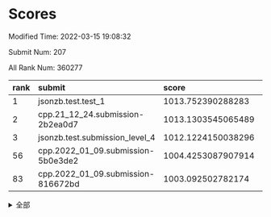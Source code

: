 # Scores

Modified Time: 2022-03-15 19:08:32

Submit Num: 207

All Rank Num: 360277

| rank |               submit               |       score        |       sigma        | pk_num |
| :--- | :--------------------------------- | :----------------- | :----------------- | :----- |
| 1    | jsonzb.test.test_1                 | 1013.752390288283  | 0.8153637130888033 | 6963   |
| 2    | cpp.21_12_24.submission-2b2ea0d7   | 1013.1303545065489 | 0.8163382463761458 | 6961   |
| 3    | jsonzb.test.submission_level_4     | 1012.1224150038296 | 0.789716180489731  | 6959   |
| 56   | cpp.2022_01_09.submission-5b0e3de2 | 1004.4253087907914 | 0.7210493002638471 | 6963   |
| 83   | cpp.2022_01_09.submission-816672bd | 1003.092502782174  | 0.7057570806683104 | 6962   |


<details>
<summary>全部</summary>

| rank |                 submit                 |       score        |       sigma        | pk_num |
| :--- | :------------------------------------- | :----------------- | :----------------- | :----- |
| 1    | jsonzb.test.test_1                     | 1013.752390288283  | 0.8153637130888033 | 6963   |
| 2    | cpp.21_12_24.submission-2b2ea0d7       | 1013.1303545065489 | 0.8163382463761458 | 6961   |
| 3    | jsonzb.test.submission_level_4         | 1012.1224150038296 | 0.789716180489731  | 6959   |
| 4    | gobigger.level_3.submission_level_3_39 | 1012.0234692507718 | 0.785598169698852  | 6959   |
| 5    | gobigger.level_3.submission_level_3_36 | 1011.6184241670176 | 0.7970719919742588 | 6961   |
| 6    | gobigger.level_3.submission_level_3_48 | 1011.4042679365847 | 0.7532718941262329 | 6966   |
| 7    | gobigger.level_3.submission_level_3_22 | 1011.1385041171312 | 0.7696846861107894 | 6964   |
| 8    | gobigger.level_3.submission_level_3_33 | 1010.9950656537397 | 0.7814737615804284 | 6967   |
| 9    | gobigger.level_3.submission_level_3_43 | 1010.9592636738654 | 0.785198966474432  | 6958   |
| 10   | gobigger.level_3.submission_level_3_3  | 1010.892372360424  | 0.7625178371677381 | 6964   |
| 11   | gobigger.level_3.submission_level_3_40 | 1010.8548256503258 | 0.7698916275372137 | 6963   |
| 12   | gobigger.level_3.submission_level_3_1  | 1010.8509064133463 | 0.7693528920635897 | 6961   |
| 13   | gobigger.level_3.submission_level_3_17 | 1010.8284876000708 | 0.7814683560383093 | 6963   |
| 14   | gobigger.level_3.submission_level_3_16 | 1010.8156005344413 | 0.7659968040083829 | 6964   |
| 15   | gobigger.level_3.submission_level_3_14 | 1010.7224304942695 | 0.7633963183775123 | 6961   |
| 16   | gobigger.level_3.submission_level_3_31 | 1010.66038683267   | 0.7729531629373957 | 6960   |
| 17   | gobigger.level_3.submission_level_3_18 | 1010.59987440997   | 0.7652204910135045 | 6967   |
| 18   | gobigger.level_3.submission_level_3_8  | 1010.5557823181795 | 0.760076458063301  | 6962   |
| 19   | gobigger.level_3.submission_level_3_42 | 1010.5351265338893 | 0.7688038865986316 | 6964   |
| 20   | gobigger.level_3.submission_level_3_38 | 1010.4633653264032 | 0.750289292999502  | 6960   |
| 21   | gobigger.level_3.submission_level_3_34 | 1010.4152147392277 | 0.7780094378483804 | 6961   |
| 22   | gobigger.level_3.submission_level_3_5  | 1010.3808055706984 | 0.7928739303365759 | 6960   |
| 23   | gobigger.level_3.submission_level_3_15 | 1010.3774867586415 | 0.7846529028443262 | 6961   |
| 24   | gobigger.level_3.submission_level_3_49 | 1010.3771042639864 | 0.7700845419551006 | 6964   |
| 25   | gobigger.level_3.submission_level_3_27 | 1010.232687980487  | 0.7713612854624435 | 6960   |
| 26   | gobigger.level_3.submission_level_3_20 | 1010.1540882029535 | 0.7506157169992146 | 6960   |
| 27   | gobigger.level_3.submission_level_3_29 | 1010.1473959562    | 0.7482063799424341 | 6959   |
| 28   | gobigger.level_3.submission_level_3_7  | 1010.085631088295  | 0.7545557994691263 | 6963   |
| 29   | gobigger.level_3.submission_level_3_11 | 1010.07102212782   | 0.746070145824609  | 6961   |
| 30   | gobigger.level_3.submission_level_3_12 | 1009.9963877008339 | 0.7544488783641773 | 6963   |
| 31   | gobigger.level_3.submission_level_3_23 | 1009.964197479462  | 0.7646093877712983 | 6965   |
| 32   | gobigger.level_3.submission_level_3_37 | 1009.9481245878289 | 0.7692802025330503 | 6963   |
| 33   | gobigger.level_3.submission_level_3_6  | 1009.9053366217646 | 0.7587147828886913 | 6960   |
| 34   | gobigger.level_3.submission_level_3_9  | 1009.9015402609039 | 0.7433157459861284 | 6961   |
| 35   | gobigger.level_3.submission_level_3_26 | 1009.870914309781  | 0.7851341987482784 | 6963   |
| 36   | gobigger.level_3.submission_level_3_47 | 1009.8589654554371 | 0.7562780661027331 | 6956   |
| 37   | gobigger.level_3.submission_level_3_24 | 1009.8138069478019 | 0.7552890643831469 | 6960   |
| 38   | gobigger.level_3.submission_level_3_19 | 1009.732918396847  | 0.7457457559838264 | 6962   |
| 39   | gobigger.level_3.submission_level_3_44 | 1009.6232669358762 | 0.7439918911334924 | 6960   |
| 40   | gobigger.level_3.submission_level_3_10 | 1009.6100163535984 | 0.7392201307252263 | 6960   |
| 41   | gobigger.level_3.submission_level_3_30 | 1009.5936038999298 | 0.7511500942223904 | 6969   |
| 42   | gobigger.level_3.submission_level_3_25 | 1009.5156883184758 | 0.7446176771884933 | 6959   |
| 43   | gobigger.level_3.submission_level_3_2  | 1009.514631453948  | 0.7445166029508267 | 6964   |
| 44   | gobigger.level_3.submission_level_3_4  | 1009.3918623465565 | 0.7530955006746949 | 6958   |
| 45   | gobigger.level_3.submission_level_3_13 | 1009.366834810677  | 0.7634774236333673 | 6968   |
| 46   | gobigger.level_3.submission_level_3_21 | 1009.2427733680967 | 0.7537545144840051 | 6958   |
| 47   | gobigger.level_3.submission_level_3_35 | 1009.2156368516895 | 0.7606313442338651 | 6966   |
| 48   | gobigger.level_3.submission_level_3_45 | 1009.1468645806137 | 0.7647800821677732 | 6960   |
| 49   | gobigger.level_3.submission_level_3_28 | 1009.1001572391451 | 0.7420285028205917 | 6960   |
| 50   | gobigger.level_3.submission_level_3_0  | 1009.089166726469  | 0.7527399509694607 | 6965   |
| 51   | gobigger.level_3.submission_level_3_46 | 1008.7837238542818 | 0.7658801925632548 | 6958   |
| 52   | gobigger.level_3.submission_level_3_41 | 1008.7604874501138 | 0.777740443288631  | 6965   |
| 53   | gobigger.level_3.submission_level_3_32 | 1008.2236785604198 | 0.7417023472497241 | 6959   |
| 54   | gobigger.level_1.submission_level_1_13 | 1005.0893765972115 | 0.7263776088958035 | 6957   |
| 55   | gobigger.level_1.submission_level_1_26 | 1004.5560088896768 | 0.7157961981068568 | 6960   |
| 56   | cpp.2022_01_09.submission-5b0e3de2     | 1004.4253087907914 | 0.7210493002638471 | 6963   |
| 57   | gobigger.level_1.submission_level_1_15 | 1004.1260563697311 | 0.7202944709462914 | 6961   |
| 58   | gobigger.level_1.submission_level_1_40 | 1004.1230547500311 | 0.7135050545424295 | 6959   |
| 59   | gobigger.level_1.submission_level_1_43 | 1003.9871153795387 | 0.7259710071238712 | 6967   |
| 60   | gobigger.level_1.submission_level_1_38 | 1003.8633745967104 | 0.7212567417621503 | 6962   |
| 61   | gobigger.level_1.submission_level_1_48 | 1003.8603609311623 | 0.7161983439743166 | 6962   |
| 62   | gobigger.level_1.submission_level_1_29 | 1003.8581688479679 | 0.7156656387300173 | 6959   |
| 63   | gobigger.level_1.submission_level_1_16 | 1003.7931276678725 | 0.7071987787388506 | 6965   |
| 64   | gobigger.level_1.submission_level_1_19 | 1003.7429814737865 | 0.7288089998832251 | 6956   |
| 65   | gobigger.level_1.submission_level_1_11 | 1003.7393692198464 | 0.7233229084878019 | 6958   |
| 66   | gobigger.level_1.submission_level_1_37 | 1003.6491523222359 | 0.7196930763134979 | 6959   |
| 67   | gobigger.level_1.submission_level_1_35 | 1003.6448948747521 | 0.7305255272450821 | 6962   |
| 68   | gobigger.level_1.submission_level_1_1  | 1003.5968404922467 | 0.7148837743776315 | 6959   |
| 69   | gobigger.level_1.submission_level_1_20 | 1003.5627056436739 | 0.7184369646848179 | 6965   |
| 70   | gobigger.level_1.submission_level_1_42 | 1003.5563700982724 | 0.7150013670117212 | 6960   |
| 71   | gobigger.level_1.submission_level_1_5  | 1003.5160585031258 | 0.7155570172355947 | 6964   |
| 72   | gobigger.level_1.submission_level_1_18 | 1003.508359685578  | 0.726698597313709  | 6964   |
| 73   | gobigger.level_1.submission_level_1_32 | 1003.4382983068606 | 0.7204582003193282 | 6964   |
| 74   | gobigger.level_1.submission_level_1_21 | 1003.4131392806336 | 0.7140287816590624 | 6961   |
| 75   | gobigger.level_1.submission_level_1_24 | 1003.3763266021311 | 0.7202335921399486 | 6960   |
| 76   | gobigger.level_1.submission_level_1_23 | 1003.347251682616  | 0.71689134114846   | 6962   |
| 77   | gobigger.level_1.submission_level_1_44 | 1003.3128287558757 | 0.7118236468166518 | 6960   |
| 78   | gobigger.level_1.submission_level_1_4  | 1003.2330093680177 | 0.7203674049169309 | 6960   |
| 79   | gobigger.level_1.submission_level_1_12 | 1003.2059289870848 | 0.7114710859447805 | 6958   |
| 80   | gobigger.level_1.submission_level_1_17 | 1003.2026144864296 | 0.7241956337145093 | 6964   |
| 81   | gobigger.level_1.submission_level_1_9  | 1003.1674285361714 | 0.7249530475691296 | 6964   |
| 82   | gobigger.level_1.submission_level_1_8  | 1003.1264349817181 | 0.7077097320131462 | 6961   |
| 83   | cpp.2022_01_09.submission-816672bd     | 1003.092502782174  | 0.7057570806683104 | 6962   |
| 84   | gobigger.level_1.submission_level_1_41 | 1003.0480505300357 | 0.7202650438403239 | 6960   |
| 85   | gobigger.level_1.submission_level_1_34 | 1003.023110291516  | 0.7229778406967049 | 6961   |
| 86   | gobigger.level_1.submission_level_1_47 | 1002.9849063923009 | 0.7075051636353843 | 6965   |
| 87   | gobigger.level_1.submission_level_1_2  | 1002.9554204271691 | 0.7267181338286844 | 6963   |
| 88   | gobigger.level_1.submission_level_1_33 | 1002.9279227066904 | 0.7092305538054714 | 6962   |
| 89   | gobigger.level_1.submission_level_1_0  | 1002.9018086955036 | 0.7110054090544058 | 6961   |
| 90   | gobigger.level_1.submission_level_1_14 | 1002.8676880744774 | 0.72536292669181   | 6966   |
| 91   | gobigger.level_1.submission_level_1_31 | 1002.8625273630818 | 0.7131019994602875 | 6960   |
| 92   | gobigger.level_1.submission_level_1_7  | 1002.840965989735  | 0.7126079395517134 | 6958   |
| 93   | gobigger.level_1.submission_level_1_6  | 1002.8357870183594 | 0.7157026923247503 | 6965   |
| 94   | gobigger.level_1.submission_level_1_10 | 1002.8342181816636 | 0.7167473461506111 | 6964   |
| 95   | gobigger.level_1.submission_level_1_27 | 1002.784953095484  | 0.7108005306414733 | 6962   |
| 96   | gobigger.level_1.submission_level_1_3  | 1002.7394270005194 | 0.7108282592562382 | 6959   |
| 97   | gobigger.level_1.submission_level_1_39 | 1002.7227904421223 | 0.7097466123322524 | 6960   |
| 98   | gobigger.level_1.submission_level_1_30 | 1002.7058230571754 | 0.7172498785403051 | 6958   |
| 99   | gobigger.level_1.submission_level_1_46 | 1002.6141637926487 | 0.7254057750018981 | 6966   |
| 100  | gobigger.level_1.submission_level_1_22 | 1002.6092744927547 | 0.7086303791809246 | 6966   |
| 101  | gobigger.level_1.submission_level_1_25 | 1002.5705753107657 | 0.7207442270613793 | 6965   |
| 102  | gobigger.level_1.submission_level_1_49 | 1002.3708516210496 | 0.7254050034524959 | 6959   |
| 103  | gobigger.level_1.submission_level_1_28 | 1002.2401323288517 | 0.709001230073333  | 6958   |
| 104  | gobigger.level_1.submission_level_1_45 | 1002.2211808757436 | 0.7061323318073675 | 6964   |
| 105  | gobigger.level_1.submission_level_1_36 | 1001.871396621788  | 0.7228394520646686 | 6965   |
| 106  | gobigger.random.submission_random_27   | 997.206262470529   | 0.7053292912200683 | 6961   |
| 107  | gobigger.random.submission_random_48   | 996.9705782631404  | 0.7141570496521088 | 6960   |
| 108  | gobigger.random.submission_random_4    | 996.9700873149296  | 0.7131594545690421 | 6956   |
| 109  | gobigger.random.submission_random_33   | 996.8808481695557  | 0.7172224163387064 | 6965   |
| 110  | gobigger.random.submission_random_23   | 996.8417584244463  | 0.6977691630445437 | 6962   |
| 111  | gobigger.random.submission_random_6    | 996.6638307031188  | 0.6967784831067411 | 6963   |
| 112  | gobigger.random.submission_random_12   | 996.6066477130681  | 0.7083189711550564 | 6964   |
| 113  | gobigger.random.submission_random_19   | 996.4848136346891  | 0.7128144681544991 | 6962   |
| 114  | gobigger.random.submission_random_42   | 996.3936706771567  | 0.6950619370669531 | 6964   |
| 115  | gobigger.random.submission_random_36   | 996.3701137449823  | 0.7130557081952577 | 6964   |
| 116  | gobigger.random.submission_random_43   | 996.2665301764586  | 0.7095673925491007 | 6965   |
| 117  | gobigger.random.submission_random_10   | 996.2560662136278  | 0.706032319980165  | 6960   |
| 118  | gobigger.random.submission_random_0    | 996.244916798926   | 0.7069211959830691 | 6966   |
| 119  | gobigger.random.submission_random_28   | 996.2214841745715  | 0.7193134166185515 | 6959   |
| 120  | gobigger.random.submission_random_49   | 996.1943265465105  | 0.7103164420468969 | 6958   |
| 121  | gobigger.random.submission_random_21   | 996.1733880797939  | 0.7221352280192922 | 6963   |
| 122  | gobigger.random.submission_random_11   | 996.133116637805   | 0.7081428109089796 | 6961   |
| 123  | gobigger.random.submission_random_41   | 996.123061720833   | 0.7089704057377806 | 6958   |
| 124  | gobigger.random.submission_random_15   | 996.1124336080414  | 0.7053790763273293 | 6962   |
| 125  | gobigger.random.submission_random_37   | 996.1018549324975  | 0.6979674109092289 | 6960   |
| 126  | gobigger.random.submission_random_1    | 996.0787845212575  | 0.7059596952291616 | 6958   |
| 127  | gobigger.random.submission_random_14   | 996.0450124535754  | 0.713147581290805  | 6967   |
| 128  | gobigger.random.submission_random_17   | 996.0328484576905  | 0.7019552518527423 | 6962   |
| 129  | gobigger.random.submission_random_22   | 996.0095062633803  | 0.7191136323991467 | 6965   |
| 130  | gobigger.random.submission_random_24   | 996.0073768885957  | 0.7065084228734193 | 6963   |
| 131  | gobigger.random.submission_random_39   | 996.0048447054597  | 0.7196429387167793 | 6959   |
| 132  | gobigger.random.submission_random_25   | 995.9594695630203  | 0.7068025685370339 | 6960   |
| 133  | gobigger.random.submission_random_30   | 995.9068192218604  | 0.7254441329790223 | 6961   |
| 134  | gobigger.random.submission_random_31   | 995.8741948207739  | 0.7085140279083999 | 6960   |
| 135  | gobigger.random.submission_random_29   | 995.8740207541871  | 0.7183737478652417 | 6963   |
| 136  | gobigger.random.submission_random_40   | 995.8592940078395  | 0.7175222642429814 | 6961   |
| 137  | gobigger.random.submission_random_47   | 995.8042302628719  | 0.7112369585468433 | 6964   |
| 138  | gobigger.random.submission_random_34   | 995.7952062116665  | 0.7152446332206319 | 6959   |
| 139  | gobigger.random.submission_random_46   | 995.7525203626741  | 0.719536260263339  | 6962   |
| 140  | gobigger.random.submission_random_20   | 995.6862869927674  | 0.7036019328184823 | 6960   |
| 141  | gobigger.random.submission_random_38   | 995.639578515527   | 0.7109534265432511 | 6965   |
| 142  | gobigger.random.submission_random_18   | 995.6302974543582  | 0.7095903958449453 | 6966   |
| 143  | gobigger.random.submission_random_45   | 995.5507808682396  | 0.7179360453511096 | 6967   |
| 144  | gobigger.random.submission_random_9    | 995.5460413359529  | 0.7019379770162034 | 6959   |
| 145  | gobigger.random.submission_random_13   | 995.5060919585895  | 0.7149340950771927 | 6961   |
| 146  | gobigger.random.submission_random_32   | 995.4993367576513  | 0.7231827562097567 | 6963   |
| 147  | gobigger.random.submission_random_5    | 995.4635619157094  | 0.7236882553589932 | 6962   |
| 148  | gobigger.random.submission_random_44   | 995.4635073286587  | 0.7315102790604531 | 6963   |
| 149  | gobigger.random.submission_random_26   | 995.4630958406942  | 0.7073076712482737 | 6961   |
| 150  | gobigger.random.submission_random_35   | 995.4273666639629  | 0.7019760797515886 | 6960   |
| 151  | gobigger.random.submission_random_8    | 995.4080933972945  | 0.7166522855911565 | 6965   |
| 152  | gobigger.random.submission_random_3    | 995.3657772745045  | 0.7064409781623294 | 6963   |
| 153  | gobigger.random.submission_random_16   | 995.3159598246733  | 0.7205114309298697 | 6963   |
| 154  | gobigger.random.submission_random_2    | 995.1260029673934  | 0.730920641840484  | 6961   |
| 155  | gobigger.random.submission_random_7    | 995.1190780079137  | 0.7326379291255805 | 6965   |
| 156  | gobigger.level_2.submission_level_2_49 | 994.4133769175274  | 0.7478515081721688 | 6962   |
| 157  | gobigger.level_2.submission_level_2_33 | 994.1145742892032  | 0.7267994020921528 | 6961   |
| 158  | gobigger.level_2.submission_level_2_20 | 993.4692367180977  | 0.7243821416907381 | 6961   |
| 159  | gobigger.level_2.submission_level_2_9  | 993.4294317059598  | 0.7533538884128105 | 6960   |
| 160  | gobigger.level_2.submission_level_2_40 | 993.263029839061   | 0.7231978414906394 | 6963   |
| 161  | gobigger.level_2.submission_level_2_11 | 993.1565194234807  | 0.7223088603664122 | 6958   |
| 162  | gobigger.level_2.submission_level_2_29 | 993.1173374528616  | 0.7216373106564875 | 6960   |
| 163  | gobigger.level_2.submission_level_2_41 | 993.1075152077897  | 0.7197440949290359 | 6966   |
| 164  | gobigger.level_2.submission_level_2_8  | 992.9050937220818  | 0.7358842105897027 | 6963   |
| 165  | gobigger.level_2.submission_level_2_28 | 992.8657130661879  | 0.746437060165038  | 6964   |
| 166  | gobigger.level_2.submission_level_2_5  | 992.8538369628118  | 0.7377884240714914 | 6960   |
| 167  | gobigger.level_2.submission_level_2_34 | 992.7687043597724  | 0.7641336874477096 | 6961   |
| 168  | gobigger.level_2.submission_level_2_27 | 992.7374614507792  | 0.748513388187625  | 6965   |
| 169  | gobigger.level_2.submission_level_2_10 | 992.7118464712803  | 0.7411146704978775 | 6959   |
| 170  | gobigger.level_2.submission_level_2_23 | 992.7085994717247  | 0.7280820709250546 | 6965   |
| 171  | gobigger.level_2.submission_level_2_24 | 992.6404673798617  | 0.7236942629234708 | 6959   |
| 172  | gobigger.level_2.submission_level_2_42 | 992.5605584056777  | 0.7604659583359082 | 6962   |
| 173  | gobigger.level_2.submission_level_2_13 | 992.540512599384   | 0.7358862112212081 | 6962   |
| 174  | gobigger.level_2.submission_level_2_6  | 992.5336537023788  | 0.7496076646655621 | 6962   |
| 175  | gobigger.level_2.submission_level_2_44 | 992.3664795850164  | 0.745206224771556  | 6962   |
| 176  | gobigger.level_2.submission_level_2_15 | 992.2286928300612  | 0.7329208725330312 | 6964   |
| 177  | gobigger.level_2.submission_level_2_2  | 992.2278937029952  | 0.7451057204269264 | 6965   |
| 178  | gobigger.level_2.submission_level_2_22 | 992.2153043552595  | 0.7378998152125349 | 6965   |
| 179  | gobigger.level_2.submission_level_2_16 | 992.1970832413085  | 0.7469299164520524 | 6964   |
| 180  | gobigger.level_2.submission_level_2_43 | 992.1806020471042  | 0.7502542084980112 | 6964   |
| 181  | gobigger.level_2.submission_level_2_1  | 992.0499203292753  | 0.753904990332374  | 6961   |
| 182  | gobigger.level_2.submission_level_2_19 | 991.9806212737341  | 0.7377990681485278 | 6959   |
| 183  | gobigger.level_2.submission_level_2_14 | 991.9201327469231  | 0.7430163364932587 | 6961   |
| 184  | gobigger.level_2.submission_level_2_45 | 991.9049723424015  | 0.7664204056368279 | 6963   |
| 185  | gobigger.level_2.submission_level_2_47 | 991.8013087591669  | 0.7551712651531419 | 6969   |
| 186  | gobigger.level_2.submission_level_2_38 | 991.7892082991297  | 0.7571711990759901 | 6965   |
| 187  | gobigger.level_2.submission_level_2_39 | 991.7057381962277  | 0.7442007913909253 | 6966   |
| 188  | gobigger.level_2.submission_level_2_12 | 991.6962361528119  | 0.7607499784290311 | 6960   |
| 189  | gobigger.level_2.submission_level_2_32 | 991.6571731051278  | 0.7703501454449957 | 6958   |
| 190  | gobigger.level_2.submission_level_2_36 | 991.641857204182   | 0.7480355565882694 | 6957   |
| 191  | gobigger.level_2.submission_level_2_0  | 991.4678530991822  | 0.7538766801748897 | 6962   |
| 192  | gobigger.level_2.submission_level_2_4  | 991.3186177229412  | 0.7542167745467746 | 6961   |
| 193  | gobigger.level_2.submission_level_2_35 | 991.3173161098526  | 0.7415941228301005 | 6962   |
| 194  | gobigger.level_2.submission_level_2_7  | 991.2866028467236  | 0.7502235488268948 | 6960   |
| 195  | gobigger.level_2.submission_level_2_25 | 991.274296137265   | 0.7670261142358642 | 6961   |
| 196  | gobigger.level_2.submission_level_2_17 | 991.233960127725   | 0.7578177119401492 | 6962   |
| 197  | gobigger.level_2.submission_level_2_46 | 991.1924527421003  | 0.7675759783727676 | 6963   |
| 198  | gobigger.level_2.submission_level_2_26 | 991.1003072285027  | 0.7461078677086063 | 6964   |
| 199  | gobigger.level_2.submission_level_2_31 | 991.0475248560947  | 0.7528470719563616 | 6960   |
| 200  | gobigger.level_2.submission_level_2_3  | 991.0281682926558  | 0.7581418191258578 | 6962   |
| 201  | gobigger.level_2.submission_level_2_48 | 990.593086552135   | 0.7628506889554303 | 6963   |
| 202  | gobigger.level_2.submission_level_2_18 | 990.497577919596   | 0.7626986041860034 | 6957   |
| 203  | gobigger.level_2.submission_level_2_21 | 990.3595869057599  | 0.7958413625838935 | 6959   |
| 204  | gobigger.level_2.submission_level_2_30 | 990.3330206683005  | 0.7517959458311599 | 6962   |
| 205  | gobigger.level_2.submission_level_2_37 | 990.159219240968   | 0.7764204905867484 | 6964   |
| 206  | gobigger.none.submission_none_0        | 979.632138158962   | 1.2070835955237627 | 6968   |
| 207  | gobigger.none.submission_none_1        | 974.5417618555881  | 1.5998778226542254 | 6961   |

</details>